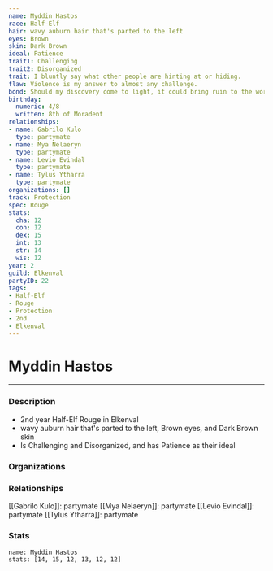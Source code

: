 ```yaml
---
name: Myddin Hastos
race: Half-Elf
hair: wavy auburn hair that's parted to the left
eyes: Brown
skin: Dark Brown
ideal: Patience
trait1: Challenging
trait2: Disorganized
trait: I bluntly say what other people are hinting at or hiding.
flaw: Violence is my answer to almost any challenge.
bond: Should my discovery come to light, it could bring ruin to the world.
birthday:
  numeric: 4/8
  written: 8th of Moradent
relationships:
- name: Gabrilo Kulo
  type: partymate
- name: Mya Nelaeryn
  type: partymate
- name: Levio Evindal
  type: partymate
- name: Tylus Ytharra
  type: partymate
organizations: []
track: Protection
spec: Rouge
stats:
  cha: 12
  con: 12
  dex: 15
  int: 13
  str: 14
  wis: 12
year: 2
guild: Elkenval
partyID: 22
tags:
- Half-Elf
- Rouge
- Protection
- 2nd
- Elkenval
---
```

# Myddin Hastos
---
### Description
- 2nd year Half-Elf Rouge in Elkenval
- wavy auburn hair that's parted to the left, Brown eyes, and Dark Brown skin
- Is Challenging and Disorganized, and has Patience as their ideal

### Organizations
### Relationships
[[Gabrilo Kulo]]: partymate
[[Mya Nelaeryn]]: partymate
[[Levio Evindal]]: partymate
[[Tylus Ytharra]]: partymate
### Stats
```statblock
name: Myddin Hastos
stats: [14, 15, 12, 13, 12, 12]
```